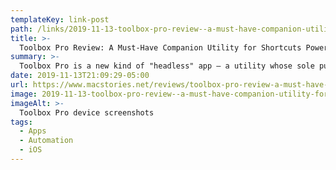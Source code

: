 ```yaml
---
templateKey: link-post
path: /links/2019-11-13-toolbox-pro-review--a-must-have-companion-utility-for-shortcuts-power-users
title: >-
  Toolbox Pro Review: A Must-Have Companion Utility for Shortcuts Power Users
summary: >-
  Toolbox Pro is a new kind of "headless" app – a utility whose sole purpose is to complement and extend Apple’s Shortcuts app with over 50 new actions, providing a native implementation of functionalities that Apple hasn’t brought to Shortcuts yet.
date: 2019-11-13T21:09:29-05:00
url: https://www.macstories.net/reviews/toolbox-pro-review-a-must-have-companion-utility-for-shortcuts-power-users/
image: 2019-11-13-toolbox-pro-review--a-must-have-companion-utility-for-shortcuts-power-users.png
imageAlt: >-
  Toolbox Pro device screenshots
tags:
  - Apps
  - Automation
  - iOS
---
```

